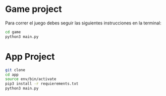 # Game project


Para correr el juego debes seguir las siguientes instrucciones en la terminal:

```sh
cd game
python3 main.py
```


# App Project

```sh
git clone
cd app
source env/bin/activate
pip3 install -r requierements.txt
python3 main.py

```